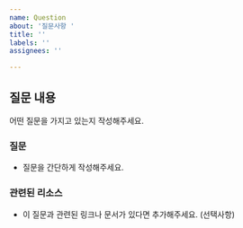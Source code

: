 ```yaml
---
name: Question
about: '질문사항 '
title: ''
labels: ''
assignees: ''

---
```


## 질문 내용
어떤 질문을 가지고 있는지 작성해주세요.

### 질문
- 질문을 간단하게 작성해주세요.

### 관련된 리소스
- 이 질문과 관련된 링크나 문서가 있다면 추가해주세요. (선택사항)
